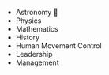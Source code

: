 * Astronomy 🔭
* Physics  
* Mathematics 
* History 
* Human Movement Control
* Leadership
* Management
